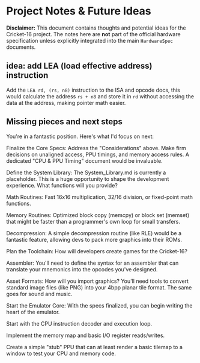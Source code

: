 # Project Notes & Future Ideas

**Disclaimer:** This document contains thoughts and potential ideas for the Cricket-16 project. The notes here are **not** part of the official hardware specification unless explicitly integrated into the main `HardwareSpec` documents.

## idea: add LEA (load effective address) instruction

Add the `LEA rd, (rs, n8)` instruction to the ISA and opcode docs, this would calculate the address `rs + n8` and store it in `rd` without accessing the data at the address, making pointer math easier.

## Missing pieces and next steps

You're in a fantastic position. Here's what I'd focus on next:

Finalize the Core Specs: Address the "Considerations" above. Make firm decisions on unaligned access, PPU timings, and memory access rules. A dedicated "CPU & PPU Timing" document would be invaluable.

Define the System Library: The System_Library.md is currently a placeholder. This is a huge opportunity to shape the development experience. What functions will you provide?

Math Routines: Fast 16x16 multiplication, 32/16 division, or fixed-point math functions.

Memory Routines: Optimized block copy (memcpy) or block set (memset) that might be faster than a programmer's own loop for small transfers.

Decompression: A simple decompression routine (like RLE) would be a fantastic feature, allowing devs to pack more graphics into their ROMs.

Plan the Toolchain: How will developers create games for the Cricket-16?

Assembler: You'll need to define the syntax for an assembler that can translate your mnemonics into the opcodes you've designed.

Asset Formats: How will you import graphics? You'll need tools to convert standard image files (like PNG) into your 4bpp planar tile format. The same goes for sound and music.

Start the Emulator Core: With the specs finalized, you can begin writing the heart of the emulator.

Start with the CPU instruction decoder and execution loop.

Implement the memory map and basic I/O register reads/writes.

Create a simple "stub" PPU that can at least render a basic tilemap to a window to test your CPU and memory code.
